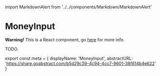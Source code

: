 import MarkdownAlert from '../../components/Markdown/MarkdownAlert'

# MoneyInput

<MarkdownAlert warning>
  <strong>Warning!</strong> This is a React component, go <a href="https://transferwise.github.io/components/">here</a> for more info.
</MarkdownAlert>

TODO.

export const meta = {
  displayName: 'MoneyInput',
  abstractURL: 'https://share.goabstract.com/b5d29c39-4c94-4cc7-9601-38f814b4e622'
}
